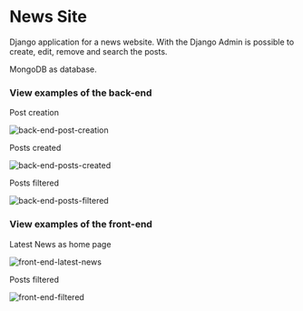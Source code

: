 # News Site

Django application for a news website. With the Django Admin is possible to create, edit, remove and search the posts.

MongoDB as database.

### View examples of the back-end

Post creation

![back-end-post-creation](https://imgur.com/AxlqzZC)

Posts created

![back-end-posts-created](https://imgur.com/Cz5wxWc)

Posts filtered

![back-end-posts-filtered](https://imgur.com/DVG27jU)

### View examples of the front-end

Latest News as home page

![front-end-latest-news](https://imgur.com/ykJTpzl)

Posts filtered

![front-end-filtered](https://imgur.com/8ya4mQx)
